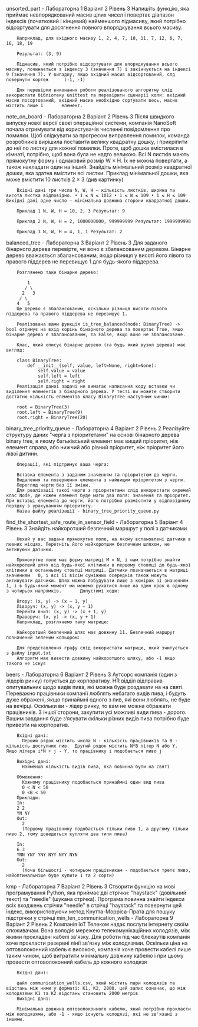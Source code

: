 unsorted_part - Лабораторна 1 Варіант 2 Рівень 3
        Напишіть функцію, яка приймає невпорядкований масив цілих чисел і повертає діапазон індексів (початковий і кінцевий) найменшого підмасиву, який потрібно відсортувати для досягнення повного впорядкування всього       масиву.

        Наприклад, для вхідного масиву 1, 2, 4, 7, 10, 11, 7, 12, 6, 7, 16, 18, 19

        Результат: (3, 9)

        Підмасив, який потрібно відсортувати для впорядкування всього масиву, починається з індексу 3 (значення 7) і закінчується на індексі 9 (значення 7). У випадку, якщо вхідний масив відсортований, слд повернути кортеж      (-1, -1)

        Для перевірки виконання роботи реалізованого алгоритму слід використати бібліотеку unittest та перевірити сценарії коли: вхідний масив посортований, вхідний масив необхідно сортувати весь, масив містить лише 1       елемент.

note_on_board - Лабораторна 2 Варіант 2 Рівень 3
        Пiсля швидкого випуску нової версiї своєї операцiйної системи, компанiя NanoSoft почала отримувати вiд користувачiв численнi повiдомлення про помилки. Щоб слiдкувати за прогресом виправлення помилок, команда розробникiв вирiшила поставити велику квадратну дошку, i прикрiпити до неї по листку для кожної помилки. Проте, щоб дошка вмiстилася в кiмнатi, потрiбно, щоб вона була не надто великою. Всi N листкiв мають прямокутну форму i однаковий розмiр W × H. Їх не можна повертати, а також накладати один на iнший. Знайдiть мiнiмальний розмiр квадратної дошки, яка здатна вмiстити всi листки. Приклад мiнiмальної дошки, яка може вмiстити 10 листкiв 2 × 3 (див картинку)
        
        Вхiднi данi три числа N, W, H — кiлькiсть листкiв, ширина та висота листка вiдповiдно. • 1 ≤ N ≤ 1012 • 1 ≤ W ≤ 109 • 1 ≤ H ≤ 109 Вихiднi данi одне число — мiнiмальна довжина сторони квадратної дошки.
        
        Приклад 1 N, W, H = 10, 2, 3 Результат: 9
        
        Приклад 2 N, W, H = 2, 1000000000, 999999999 Результат: 1999999998
        
        Приклад 3 N, W, H = 4, 1, 1 Результат: 2

balanced_tree - Лабораторна 3 Варіант 2 Рівень 3
        Для заданого бінарного дерева перевірте, чи воно є збалансованим деревом. Бінарне дерево вважається збалансованим, якщо різниця у висоті його лівого та правого піддерев не перевищує 1 для будь-якого піддерева.

        Розглянемо таке бінарне дерево:
        
            1
           / \
          2   3
         / \     
        4   5   
        Це дерево є збалансованим, оскільки різниця висоти лівого піддерева та правого піддерева не перевищує 1.
        
        Реалізована вами функція is_tree_balanced(node: BinaryTree) -> bool отримує на вхід корінь бінарного дерева та повертає True, якщо бінарне дерево є збалансованим, та False, якщо воно не збалансоване.
        
        Клас, який описує бінарне дерево (та будь який вузол дерева) має вигляд:
        
        class BinaryTree:
            def __init__(self, value, left=None, right=None):
                self.value = value
                self.left = left
                self.right = right
        Реалізація даної задачі не вимагає написання коду вставки чи виділення елементів з бінарного дерева. У тесті ви можете створити достатню кількість елементів класу BinaryTree наступним чином:
        
        root = BinaryTree(3)
        root.left = BinaryTree(9)
        root.right = BinaryTree(20)
binary_tree_priority_queue - Лабораторна 4 Варіант 2 Рівень 2
        Реалізуйте структуру даних "черга з пріоритетами" на основі бінарного дерева binary tree, в якому батьківський елемент має вищий пріоритет, ніж елемент справа, або нижчий або рівний пріоритет, ніж пріоритет його лівої дитини.
        
        Операції, які підтримує ваша черга:
        
        Вставка елемента з заданим значенням та пріоритетом до черги.
        Видалення та повернення елемента з найвищим пріоритетом з черги.
        Перегляд черги без її зміни.
        Для реалізації такої черги з пріоритетами слід використати окремий клас Node, де кожен елемент буде мати два поля: значення та пріоритет. При вставці елемента до черги, його потрібно розмістити у відповідному порядку з урахуванням пріоритету.
        Назва файлу реалізації - binary_tree_priority_queue.py
find_the_shortest_safe_route_in_sensor_field - Лабораторна 5 Варіант 4 Рівень 3
        Знайдіть найкоротший безпечний маршрут у полі з датчиками

        Нехай у вас задане прямокутне поле, на якому встановлені датчики в певних місцях. Перетніть його найкоротшим безпечним шляхом, не активуючи датчики.

        Прямокутне поле має форму матриці M × N, і нам потрібно знайти найкоротший шлях від будь-якої клітинки в першому стовпці до будь-якої клітинки в останньому стовпці матриці. Датчики позначаються в матриці значенням   0, і всі її вісім суміжних осередків також можуть активувати датчики. Шлях можна побудувати лише з комірок зі значенням 1, і в будь-який момент ми можемо рухатися лише на один крок в одному з чотирьох напрямків.       Допустимі ходи:

        Вгору: (x, y) -> (x – 1, y)
        Ліворуч: (x, y) -> (x, y – 1)
        Перейти вниз: (x, y) -> (x + 1, y)
        Праворуч: (x, y) -> (x, y + 1)
        Наприклад, розглянемо таку матрицю:

        Найкоротший безпечний шлях має довжину 11. Безпечний маршрут позначений зеленим кольором:

        Для представлення графу слід використати матрицю, який зчитується з файлу input.txt
        Алгоритм має вивести довжину найкоротшого шляху, або -1 якщо такого не існує
beers - Лабораторна 6 Варіант 2 Рівень 3
        Аутсорс компанія (один з лідерів ринку) готується до корпоративу.  HR відділ відправив опитувальник щодо видів пива, які можна буде роздавати на на святі.  Переважно працівники компанії люблять небагато видів пива, і будуть дуже ображені, якщо принаймні одного з пив, які вони люблять, не буде на вечірці.  Оскільки ви - лідер ринку, то вам не можна ображати працівників.
        З іншої сторони, закупити усі можливі види пива - дорого.  Вашим завдання буде з’ясувати скільки різних видів пива потрібно буде привезти на корпоратив.


        Вхідні дані:
	      Перший рядок містить числа N - кількість працівників та B - кількість доступних пив.  Другий рядок містить N*B літер N або Y.  Якщо літера i*N + j - Y, то працівнику i подобається пиво j

        Вихідні дані:
	      Найменша кількість видів пива, яка повинна бути на святі

        Обмеження:
	      Кожному працівнику подобається принаймні один вид пива
	      0 < N < 50
	      0 <B < 50
        Приклади:
        In:
        2 2
        YN NY
        Out:
	      2
	      (Першому працівнику подобається тільки пиво 1, а другому тільки пиво 2, тому доведеться купляти два типи пива)

        In:
        6 3
        YNN YNY YNY NYY NYY NYN
        Out:
	      2
	      (Хоча більшості - чотирьом працівникам - подобається третє пиво, найоптимальніше буде купити 1 та 2 сорти)
kmp - Лабораторна 7 Варіант 2 Рівень 3
        Створити функцію на мові програмування Python, яка приймає дві стрічки: "haystack" (довільний текст) та "needle" (шукана стрічка). Програма повинна знайти індекси всіх входжень стрічки "needle" в стрічці "haystack" та повернути цей індекс, використовуючи  метод Кнутта-Морріса-Прата для пошуку підстрічки у стрічці
min_len_communication_wells - Лабораторна 9  Варіант 2 Рівень 2
        Компанія ІоТ Телеком надає послуги інтернету своїм споживачам. Вона володіє мережею телекомунікаційних колодязів, між якими прокладені кабелі зв'язку. Для роботи під час блекаутів компанія хоче прокласти резервні лінії зв'язку між колодязями. Оскільки ціна на оптоволоконний кабель є високою, компанія хоче провести кабелі лише таким чином, щоб витратити мінімальну довжину кабелю і при цьому провести оптоволоконний кабель до кожного колодязя

        Вхідні дані:
        
        файл communication_wells.csv, який містить пари колодязів та відстань між ними у форматі: К1, K2, 2000. цей запис означає, що між колодязями К1 та K2 відстань становить 2000 метрів
        Вихідні дані:
        
        Мінімальна довжина оптоволоконного кабелю, який потрібно прокласти між колодязями, або -1 - якщо існують колодязі, які не зв'язані з іншими.